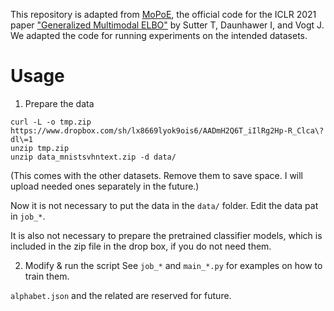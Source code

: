 This repository is adapted from [MoPoE](https://github.com/thomassutter/MoPoE/tree/477a441ecb6c735a0b8af4d643fe3ac04c58171f), 
the official code for the ICLR 2021 paper ["Generalized Multimodal ELBO"](https://openreview.net/forum?id=5Y21V0RDBV) by Sutter T, Daunhawer I, and Vogt J.
We adapted the code for running experiments on the intended datasets.

# Usage

1. Prepare the data

```
curl -L -o tmp.zip https://www.dropbox.com/sh/lx8669lyok9ois6/AADmH2Q6T_iIlRg2Hp-R_Clca\?dl\=1
unzip tmp.zip
unzip data_mnistsvhntext.zip -d data/
```
(This comes with the other datasets. Remove them to save space. I will upload needed ones separately in the future.)

Now it is not necessary to put the data in the `data/` folder. Edit the data pat in `job_*`.

It is also not necessary to prepare the pretrained classifier models, which is included in the zip file in the drop box, if you do not need them.

2. Modify & run the script
See `job_*` and `main_*.py` for examples on how to train them.

`alphabet.json` and the related are reserved for future.
